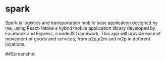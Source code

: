 # spark


Spark is logistics and transportation mobile base application designed by me, using React-Native a hybrid mobile application library developed by Facebook and Express, a nodeJS framework. This app will provide ease of movement of goods and services, from p2p,p2m and m2p in deferent locations.


##Screenshot

[](Screenshot_20200829-223433.png)
